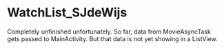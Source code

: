 # WatchList_SJdeWijs

Completely unfinished unfortunately.
So far, data from MovieAsyncTask gets passed to MainActivity. But that data is not yet showing in a ListView.
